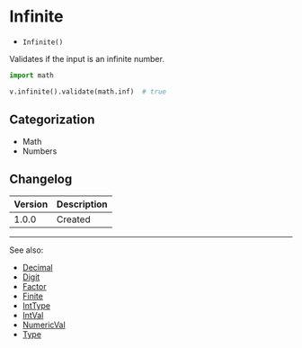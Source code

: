 # Infinite

- `Infinite()`

Validates if the input is an infinite number.

```python
import math

v.infinite().validate(math.inf)  # true
```

## Categorization

- Math
- Numbers

## Changelog

Version | Description
--------|-------------
  1.0.0 | Created

***
See also:

- [Decimal](Decimal.md)
- [Digit](Digit.md)
- [Factor](Factor.md)
- [Finite](Finite.md)
- [IntType](IntType.md)
- [IntVal](IntVal.md)
- [NumericVal](NumericVal.md)
- [Type](Type.md)